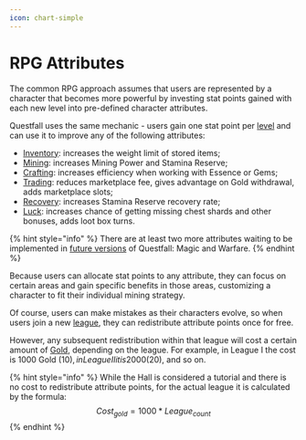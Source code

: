 ```yaml
---
icon: chart-simple
---
```


# RPG Attributes

The common RPG approach assumes that users are represented by a character that becomes more powerful by investing stat points gained with each new level into pre-defined character attributes.

Questfall uses the same mechanic - users gain one stat point per [level](../levels.md) and can use it to improve any of the following attributes:

* [Inventory](inventory.md): increases the weight limit of stored items;
* [Mining](mining.md): increases Mining Power and Stamina Reserve;
* [Crafting](crafting.md): increases efficiency when working with Essence or Gems;
* [Trading](trading.md): reduces marketplace fee, gives advantage on Gold withdrawal, adds marketplace slots;
* [Recovery](recovery.md): increases Stamina Reserve recovery rate;
* [Luck](luck.md): increases chance of getting missing chest shards and other bonuses, adds loot box turns.

{% hint style="info" %}
There are at least two more attributes waiting to be implemented in [future versions](../../../roadmap/future-versions.md) of Questfall: Magic and Warfare.
{% endhint %}

Because users can allocate stat points to any attribute, they can focus on certain areas and gain specific benefits in those areas, customizing a character to fit their individual mining strategy.

Of course, users can make mistakes as their characters evolve, so when users join a new [league](../leagues.md), they can redistribute attribute points once for free.&#x20;

However, any subsequent redistribution within that league will cost a certain amount of [Gold](../../../assets/gold-in-game.md), depending on the league. For example, in League I the cost is 1000 Gold ($10), in League II it is 2000 ($20), and so on.

{% hint style="info" %}
While the Hall is considered a tutorial and there is no cost to redistribute attribute points, for the actual league it is calculated by the formula:\
$$Cost_{gold}=1000*League_{count}$$
{% endhint %}
